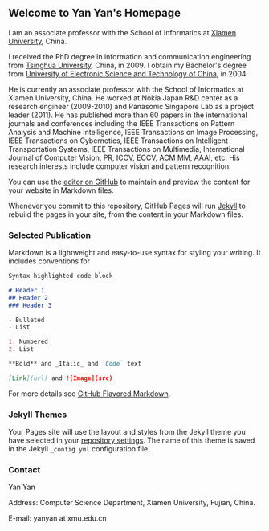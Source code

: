## Welcome to Yan Yan's Homepage

I am an associate professor with the School of Informatics at [Xiamen University](http://www.xmu.edu.cn), China. 

I received the PhD  degree in information and communication engineering from [Tsinghua University](http://www.tsinghua.edu.cn), China, in 2009.
I obtain my Bachelor's degree from [University of Electronic Science and Technology of China](http://www.uestc.edu.cn), in 2004.

He is currently an associate professor with the School of Informatics at Xiamen University, China. 
He worked at Nokia Japan R&D center as a research engineer (2009-2010) and Panasonic Singapore Lab as a project leader (2011). He has published more than 60 papers in the international journals and conferences including the IEEE Transactions on Pattern Analysis and Machine Intelligence, IEEE Transactions on Image Processing, IEEE Transactions on Cybernetics, IEEE Transactions on Intelligent Transportation Systems, IEEE Transactions on Multimedia, International Journal of Computer Vision, PR, ICCV, ECCV, ACM MM, AAAI, etc. His research interests include computer vision and pattern recognition.

You can use the [editor on GitHub](https://github.com/Yanyanxmucs/yanyan.me/edit/master/README.md) to maintain and preview the content for your website in Markdown files.

Whenever you commit to this repository, GitHub Pages will run [Jekyll](https://jekyllrb.com/) to rebuild the pages in your site, from the content in your Markdown files.

### Selected Publication

Markdown is a lightweight and easy-to-use syntax for styling your writing. It includes conventions for

```markdown
Syntax highlighted code block

# Header 1
## Header 2
### Header 3

- Bulleted
- List

1. Numbered
2. List

**Bold** and _Italic_ and `Code` text

[Link](url) and ![Image](src)
```

For more details see [GitHub Flavored Markdown](https://guides.github.com/features/mastering-markdown/).

### Jekyll Themes

Your Pages site will use the layout and styles from the Jekyll theme you have selected in your [repository settings](https://github.com/Yanyanxmucs/yanyan.me/settings). The name of this theme is saved in the Jekyll `_config.yml` configuration file.

### Contact

Yan Yan 

Address: Computer Science Department, Xiamen University, Fujian, China.

E-mail: yanyan at xmu.edu.cn

